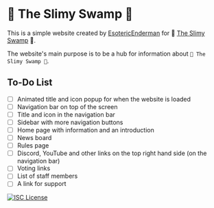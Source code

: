 # 🌌 The Slimy Swamp 🌳

This is a simple website created by [EsotericEnderman](https://github.com/EsotericEnderman) for 🌌 [The Slimy Swamp](https://www.discord.gg/SjAGgJaCYc) 🌳.

The website's main purpose is to be a hub for information about `🌌 The Slimy Swamp 🌳`.

## To-Do List

- [ ] Animated title and icon popup for when the website is loaded
- [ ] Navigation bar on top of the screen
- [ ] Title and icon in the navigation bar
- [ ] Sidebar with more navigation buttons
- [ ] Home page with information and an introduction
- [ ] News board
- [ ] Rules page
- [ ] Discord, YouTube and other links on the top right hand side (on the navigation bar)
- [ ] Voting links
- [ ] List of staff members
- [ ] A link for support

[![ISC License](https://img.shields.io/badge/License-ISC-green.svg)](https://choosealicense.com/licenses/isc/)
